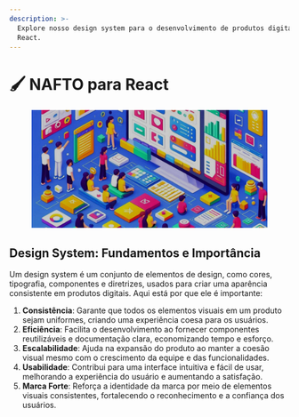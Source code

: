 ```yaml
---
description: >-
  Explore nosso design system para o desenvolvimento de produtos digitais em
  React.
---
```


# 🖌️ NAFTO para React

<figure><img src=".gitbook/assets/hero (2).png" alt=""><figcaption></figcaption></figure>

## Design System: Fundamentos e Importância

Um design system é um conjunto de elementos de design, como cores, tipografia, componentes e diretrizes, usados para criar uma aparência consistente em produtos digitais. Aqui está por que ele é importante:

1. **Consistência**: Garante que todos os elementos visuais em um produto sejam uniformes, criando uma experiência coesa para os usuários.
2. **Eficiência**: Facilita o desenvolvimento ao fornecer componentes reutilizáveis e documentação clara, economizando tempo e esforço.
3. **Escalabilidade**: Ajuda na expansão do produto ao manter a coesão visual mesmo com o crescimento da equipe e das funcionalidades.
4. **Usabilidade**: Contribui para uma interface intuitiva e fácil de usar, melhorando a experiência do usuário e aumentando a satisfação.
5. **Marca Forte**: Reforça a identidade da marca por meio de elementos visuais consistentes, fortalecendo o reconhecimento e a confiança dos usuários.
